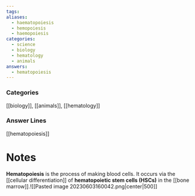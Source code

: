 ```yaml
---
tags:
aliases:
  - haematopoiesis
  - hemopoiesis
  - haemopoiesis
categories:
  - science
  - biology
  - hematology
  - animals
answers:
  - hematopoiesis
---
```

### Categories
[[biology]], [[animals]], [[hematology]]
### Answer Lines
[[hematopoiesis]]
# Notes
**Hematopoiesis** is the process of making blood cells. It occurs via the [[cellular differentiation]] of **hematopoietic stem cells (HSCs)** in the [[bone marrow]].![[Pasted image 20230603160042.png|center|500]]
